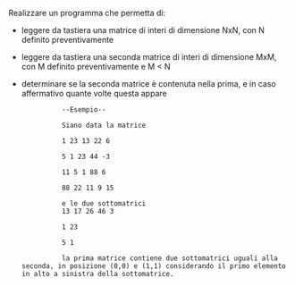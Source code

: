 Realizzare un programma che permetta di:
- leggere da tastiera una matrice di interi di dimensione NxN, con N definito preventivamente
- leggere da tastiera una seconda matrice di interi di dimensione MxM, con M definito preventivamente e M < N
- determinare se la seconda matrice è contenuta nella prima, e in caso affermativo quante volte questa appare



                --Esempio--

                Siano data la matrice

                1 23 13 22 6

                5 1 23 44 -3

                11 5 1 88 6

                88 22 11 9 15

                e le due sottomatrici
                13 17 26 46 3

                1 23

                5 1

                la prima matrice contiene due sottomatrici uguali alla seconda, in posizione (0,0) e (1,1) considerando il primo elemento in alto a sinistra della sottomatrice.
